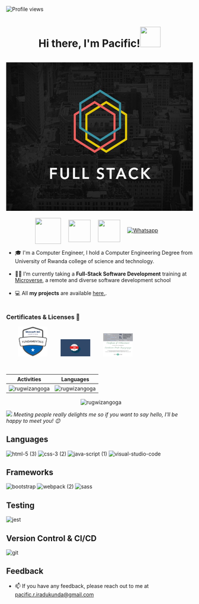 ![Profile views](https://komarev.com/ghpvc/?username=rugwizangoga&color=blue)
<h1 align="center">Hi there, I'm Pacific!<img src="https://github.com/mitul3737/mitul3737/blob/main/Wave.gif" height="55px" width="55px"><br><br>
<img  align="center"  src="./fullstack.jpg" height="400" width="700"  />
<br>
</h1>

<!-- Social icons section -->
<p align="center">
 <a  href="https://www.linkedin.com/in/iradukunda-pacific-rugwizangoga"  target="_blank">
<img  align="center"  src="https://user-images.githubusercontent.com/98466955/195613046-9ecccd6e-b96e-45f9-84b2-c7ea1086479f.gif" height="70"  width="70"  /></a>
&#8287;&#8287;&#8287;
<a  href="https://twitter.com/IRugwizangoga"  target="_blank">
<img  align="center"  src="https://user-images.githubusercontent.com/98466955/195566671-f3328fbe-1b77-4500-b6fb-b9d92fa9c011.gif" height="60"  width="60"  /></a>
&#8287;&#8287;&#8287;
<a href="mailto:jaamanu@gmail.com" target="_blank">
<img  align="center"  src="https://user-images.githubusercontent.com/98466955/195565804-e5ee1df3-f584-4b6a-af87-581db17d3d77.gif"  height="60"  width="60"  /></a> 
&#8287;&#8287;&#8287;
<a href="https://api.whatsapp.com/send?phone=250784192238" target="_blank"><img src="https://img.shields.io/badge/WhatsApp-25D366?style=for-the-badge&logo=whatsapp&logoColor=white" alt="Whatsapp"></a>
&#8287;&#8287;&#8287;

- 🎓 I'm a Computer Engineer, I hold a Computer Engineering Degree from University of Rwanda college of science and technology.</br><br>
-  👩‍💻 I’m currently taking a **Full-Stack Software Development** training at 
[Microverse](https://www.microverse.org/), a remote and diverse software development school<br></br>
- 💻 All **my projects** are available [here.](https://github.com/rugwizangoga?tab=repositories).<br><br>

### Certificates & Licenses 🥇
 <p align="left">
   &nbsp; &nbsp; &nbsp; &nbsp; <a href="https://www.credly.com/earner/earned/badge/2b5752f8-fbb1-4116-a4fc-1528de7c0d68" target="blank"><img src="./microsoft.png" width="80"></a> 
    &nbsp; &nbsp; &nbsp; &nbsp; <a href="https://www.credly.com/badges/c98aaf03-d3d4-4f09-9be5-0e33fd264a76" target="blank"><img src="./comptia A+.png" width="80"></a> 
   &nbsp; &nbsp; &nbsp; &nbsp; <a href="#" target="blank"><img src="./pacific.r.iradukunda@gmail.com.png" width="80"></a>

 </p>   
  

<p align="center">&nbsp;
 
| Activities  |   Languages  |
| ----------- | ------------ |
| <img align="center" src="https://github-readme-stats.vercel.app/api?username=rugwizangoga&show_icons=true&theme=tokyonight" alt="rugwizangoga" width="410" /> | <img align="center" src="https://github-readme-stats.vercel.app/api/top-langs?username=rugwizangoga&show_icons=true&theme=tokyonight&layout=compact" alt="rugwizangoga" width="410" />|
</p>
<p align="center">&nbsp;
<img  width:"500" align="center" src="https://github-readme-streak-stats.herokuapp.com/?user=rugwizangoga&" alt="rugwizangoga" />
  </p>
<img  src="https://media.giphy.com/media/LnQjpWaON8nhr21vNW/giphy.gif" width="40"> <em>Meeting people really delights me so if you want to say hello, I'll be happy to meet you! 😊 </em>



## Languages 
![html-5 (3)](https://user-images.githubusercontent.com/98466955/195468583-f1d0a3cc-e0d1-4626-8b11-10f58a3d8486.png)
![css-3 (2)](https://user-images.githubusercontent.com/98466955/195469125-5644400c-732b-4a43-a4e0-8c9213d84743.png)
![java-script (1)](https://user-images.githubusercontent.com/98466955/195469780-9aed5f72-82d8-4a93-ad21-2b6327b47b32.png)
![visual-studio-code](https://user-images.githubusercontent.com/98466955/195476626-69c30c8b-ca99-4e6d-88dc-1c9bad957454.png)

## Frameworks
![bootstrap](https://user-images.githubusercontent.com/98466955/195473368-f4b048b7-e3af-4cd3-a90f-f85834d4628a.png)
![webpack (2)](https://user-images.githubusercontent.com/98466955/195474253-40bebee2-5e4c-4503-8875-629961cd7b15.png)
![sass](https://user-images.githubusercontent.com/98466955/195476359-9250572e-a9c4-4f56-b400-aa49b9676403.png)


## Testing
![jest](https://user-images.githubusercontent.com/98466955/195473686-757890dd-97c6-414f-8d88-37ed3e6dfba4.png)

## Version Control & CI/CD
![git](https://user-images.githubusercontent.com/98466955/195476809-1dbe8838-a259-4cd5-a520-08a2d73a5b3d.png)


## Feedback

- 📫 If you have any feedback, please reach out to me at pacific.r.iradukunda@gmail.com
